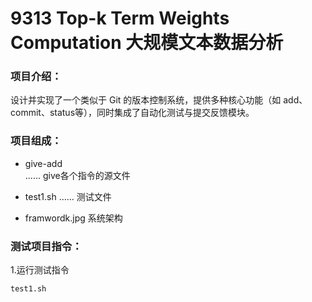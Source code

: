 # 9313 Top-k Term Weights Computation 大规模文本数据分析

### 项目介绍：
设计并实现了一个类似于 Git 的版本控制系统，提供多种核心功能（如 add、commit、status等），同时集成了自动化测试与提交反馈模块。

### 项目组成：
- give-add   
   ......
  give各个指令的源文件
  
- test1.sh
  ......
  测试文件

- framwordk.jpg 系统架构
  
### 测试项目指令：
1.运行测试指令  

`test1.sh`  
 
